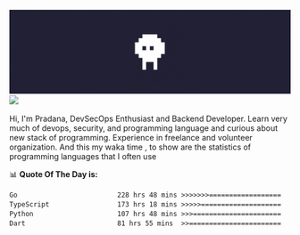 ![banner](.github/banner.gif)
<img src="https://user-images.githubusercontent.com/73097560/115834477-dbab4500-a447-11eb-908a-139a6edaec5c.gif"></p>

Hi, I'm Pradana, DevSecOps Enthusiast and Backend Developer. Learn very much of devops, security, and programming language and curious about new stack of programming. Experience in freelance and volunteer organization. And this my waka time , to show are the statistics of programming languages that I often use

📊 **Quote Of The Day is:**
<!--START_SECTION:waka-->

```txt
Go                         228 hrs 48 mins >>>>>>>==================   26.20 %
TypeScript                 173 hrs 18 mins >>>>>====================   19.84 %
Python                     107 hrs 48 mins >>>======================   12.34 %
Dart                       81 hrs 55 mins  >>=======================   09.38 %
```

<!--END_SECTION:waka-->
